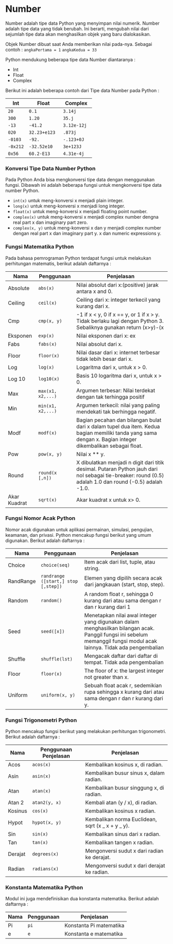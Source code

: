 # Number

Number adalah tipe data Python yang menyimpan nilai numerik. Number adalah tipe data yang tidak berubah. Ini berarti, mengubah nilai dari sejumlah tipe data akan menghasilkan objek yang baru dialokasikan.

Objek Number dibuat saat Anda memberikan nilai pada-nya. Sebagai contoh : `angkaPertama = 1`
`angkaKedua = 33 `

Python mendukung beberapa tipe data Number diantaranya :

- Int
- Float
- Complex

Berikut ini adalah beberapa contoh dari Tipe data Number pada Python :

| Int      | Float         | Complex      |
| -------- | ------------- | ------------ |
| `20 `    | `0.1 `        | `3.14j `     |
| `300 `   | `1.20 `       | `35.j `      |
| `-13 `   | `-41.2 `      | `3.12e-12j ` |
| `020 `   | `32.23+e123 ` | `.873j `     |
| `-0103 ` | `-92. `       | `-.123+0J `  |
| `-0x212` | `-32.52e10 `  | `3e+123J `   |
| `0x56 `  | `60.2-E13 `   | `4.31e-4j `  |

### Konversi Tipe Data Number Python

Pada Python Anda bisa mengkonversi tipe data dengan menggunakan fungsi. Dibawah ini adalah beberapa fungsi untuk mengkonversi tipe data number Python.

- `int(x)`
  untuk meng-konversi x menjadi plain integer.
- `long(x)`
  untuk meng-konversi x menjadi long integer.
- `float(x)`
  untuk meng-konversi x menjadi floating point number.
- `complex(x)`
  untuk meng-konversi x menjadi complex number dengna real part x dan imaginary part zero.
- `complex(x, y)`
  untuk meng-konversi x dan y menjadi complex number dengan real part x dan imaginary part y. x dan numeric expressions y.

### Fungsi Matematika Python

Pada bahasa pemrograman Python terdapat fungsi untuk melakukan perhitungan matematis, berikut adalah daftarnya :

| Nama         | Penggunaan        | Penjelasan                                                                                                                                                |
| ------------ | ----------------- | --------------------------------------------------------------------------------------------------------------------------------------------------------- |
| Absolute     | `abs(x)`          | Nilai absolut dari x:(positive) jarak antara x and 0.                                                                                                     |
| Ceiling      | `ceil(x)`         | Ceiling dari x: integer terkecil yang kurang dari x.                                                                                                      |
| Cmp          | `cmp(x, y)`       | -1 if x < y, 0 if x == y, or 1 if x > y. Tidak berlaku lagi dengan Python 3. Sebaliknya gunakan return (x>y)-(x                                           |
| Eksponen     | `exp(x)`          | Nilai eksponen dari x: ex                                                                                                                                 |
| Fabs         | `fabs(x)`         | Nilai absolut dari x.                                                                                                                                     |
| Floor        | `floor(x)`        | Nilai dasar dari x: internet terbesar tidak lebih besar dari x.                                                                                           |
| Log          | `log(x)`          | Logaritma dari x, untuk x > 0.                                                                                                                            |
| Log 10       | `log10(x)`        | Basis 10 logaritma dari x, untuk x > 0.                                                                                                                   |
| Max          | `max(x1, x2,...)` | Argumen terbesar: Nilai terdekat dengan tak terhingga positif                                                                                             |
| Min          | `min(x1, x2,...)` | Argumen terkecil: nilai yang paling mendekati tak berhingga negatif.                                                                                      |
| Modf         | `modf(x)`         | Bagian pecahan dan bilangan bulat dari x dalam tupel dua item. Kedua bagian memiliki tanda yang sama dengan x. Bagian integer dikembalikan sebagai float. |
| Pow          | `pow(x, y)`       | Nilai x \*\* y.                                                                                                                                           |
| Round        | `round(x [,n])`   | X dibulatkan menjadi n digit dari titik desimal. Putaran Python jauh dari nol sebagai tie-breaker: round (0.5) adalah 1.0 dan round (-0.5) adalah -1.0.   |
| Akar Kuadrat | `sqrt(x)`         | Akar kuadrat x untuk x> 0.                                                                                                                                |

### Fungsi Nomor Acak Python

Nomor acak digunakan untuk aplikasi permainan, simulasi, pengujian, keamanan, dan privasi. Python mencakup fungsi berikut yang umum digunakan. Berikut adalah daftarnya :

| Nama      | Penggunaan                          | Penjelasan                                                                                                                                                            |
| --------- | ----------------------------------- | --------------------------------------------------------------------------------------------------------------------------------------------------------------------- |
| Choice    | `choice(seq)`                       | Item acak dari list, tuple, atau string.                                                                                                                              |
| RandRange | `randrange ([start,] stop [,step])` | Elemen yang dipilih secara acak dari jangkauan (start, stop, step).                                                                                                   |
| Random    | `random()`                          | A random float r, sehingga 0 kurang dari atau sama dengan r dan r kurang dari 1                                                                                       |
| Seed      | `seed([x])`                         | Menetapkan nilai awal integer yang digunakan dalam menghasilkan bilangan acak. Panggil fungsi ini sebelum memanggil fungsi modul acak lainnya. Tidak ada pengembalian |
| Shuffle   | `shuffle(lst)`                      | Mengacak daftar dari daftar di tempat. Tidak ada pengembalian                                                                                                         |
| Floor     | `floor(x)`                          | The floor of x: the largest integer not greater than x.                                                                                                               |
| Uniform   | `uniform(x, y)`                     | Sebuah float acak r, sedemikian rupa sehingga x kurang dari atau sama dengan r dan r kurang dari y.                                                                   |

### Fungsi Trigonometri Python

Python mencakup fungsi berikut yang melakukan perhitungan trigonometri. Berikut adalah daftarnya :

| Nama    | Penggunaan Penjelasan | Penjelasan                                        |
| ------- | --------------------- | ------------------------------------------------- |
| Acos    | `acos(x)`             | Kembalikan kosinus x, di radian.                  |
| Asin    | `asin(x)`             | Kembalikan busur sinus x, dalam radian.           |
| Atan    | `atan(x)`             | Kembalikan busur singgung x, di radian.           |
| Atan 2  | `atan2(y, x)`         | Kembali atan (y / x), di radian.                  |
| Kosinus | `cos(x)`              | Kembalikan kosinus x radian.                      |
| Hypot   | `hypot(x, y)`         | Kembalikan norma Euclidean, sqrt (x _ x + y _ y). |
| Sin     | `sin(x)`              | Kembalikan sinus dari x radian.                   |
| Tan     | `tan(x)`              | Kembalikan tangen x radian.                       |
| Derajat | `degrees(x)`          | Mengonversi sudut x dari radian ke derajat.       |
| Radian  | `radians(x)`          | Mengonversi sudut x dari derajat ke radian.       |

### Konstanta Matematika Python

Modul ini juga mendefinisikan dua konstanta matematika. Berikut adalah daftarnya :

| Nama | Penggunaan | Penjelasan              |
| ---- | ---------- | ----------------------- |
| Pi   | `pi`       | Konstanta Pi matematika |
| e    | `e`        | Konstanta e matematika  |
